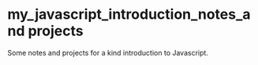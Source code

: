 # my_javascript_introduction_notes_and projects
Some notes and projects for a kind introduction to Javascript.
